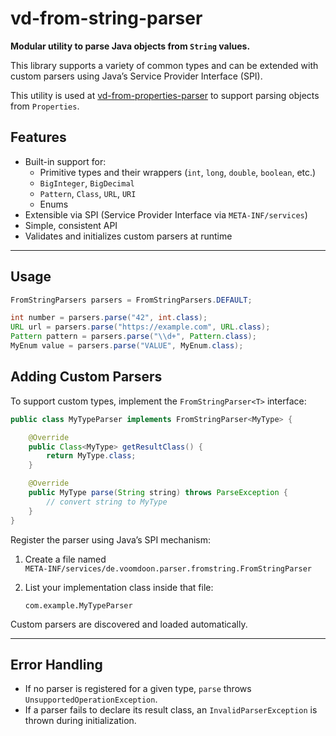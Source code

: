 # vd-from-string-parser

**Modular utility to parse Java objects from `String` values.**

This library supports a variety of common types and can be extended with custom parsers using Java’s Service Provider Interface (SPI).

This utility is used at [vd-from-properties-parser](https://github.com/voomdoon/vd-from-properties-parser) to support parsing objects from `Properties`.


## Features

- Built-in support for:
  - Primitive types and their wrappers (`int`, `long`, `double`, `boolean`, etc.)
  - `BigInteger`, `BigDecimal`
  - `Pattern`, `Class`, `URL`, `URI`
  - Enums
- Extensible via SPI (Service Provider Interface via `META-INF/services`)
- Simple, consistent API
- Validates and initializes custom parsers at runtime

---

## Usage

```java
FromStringParsers parsers = FromStringParsers.DEFAULT;

int number = parsers.parse("42", int.class);
URL url = parsers.parse("https://example.com", URL.class);
Pattern pattern = parsers.parse("\\d+", Pattern.class);
MyEnum value = parsers.parse("VALUE", MyEnum.class);
```

## Adding Custom Parsers

To support custom types, implement the `FromStringParser<T>` interface:

```java
public class MyTypeParser implements FromStringParser<MyType> {

    @Override
    public Class<MyType> getResultClass() {
        return MyType.class;
    }

    @Override
    public MyType parse(String string) throws ParseException {
        // convert string to MyType
    }
}
```

Register the parser using Java’s SPI mechanism:

1. Create a file named  
   `META-INF/services/de.voomdoon.parser.fromstring.FromStringParser`

2. List your implementation class inside that file:

   ```
   com.example.MyTypeParser
   ```

Custom parsers are discovered and loaded automatically.

---

## Error Handling

- If no parser is registered for a given type, `parse` throws `UnsupportedOperationException`.
- If a parser fails to declare its result class, an `InvalidParserException` is thrown during initialization.

